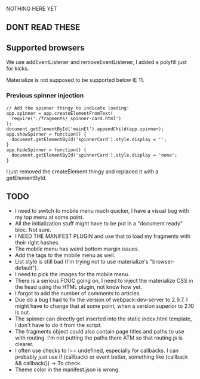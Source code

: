 NOTHING HERE YET

## DONT READ THESE

## Supported browsers
We use addEventListener and removeEventListener, I added a polyfill just for kicks.

Materialize is not supposed to be supported below IE 11.

### Previous spinner injection
```
// Add the spinner thingy to indicate loading:
app.spinner = app.createElementFromText(
  require('./fragments/_spinner-card.html')
);
document.getElementById('mainEl').appendChild(app.spinner);
app.showSpinner = function() {
  document.getElementById('spinnerCard').style.display = '';
}
app.hideSpinner = function() {
  document.getElementById('spinnerCard').style.display = 'none';
}
```
I just removed the createElement thingy and replaced it with a getElementById.

## TODO

* I need to switch to mobile menu much quicker, I have a visual bug with my top menu at some point.
* All the initialization stuff might have to be put in a "document ready" bloc. Not sure.
* I NEED THE MANIFEST PLUGIN and use that to load my fragments with their right hashes.
* The mobile menu has weird bottom margin issues.
* Add the tags to the mobile menu as well.
* List style is still bad (I'm trying not to use materialize's "browser-default").
* I need to pick the images for the mobile menu.
* There is a serious FOUC going on, I need to inject the materialize CSS in the head using the HTML plugin, not know how yet.
* I forgot to add the number of comments to articles.
* Due do a bug I had to fix the version of webpack-dev-server to 2.9.7. I might have to change that at some point, when a version superior to 2.10 is out.
* The spinner can directly get inserted into the static index.html template, I don't have to do it from the script.
* The fragments object could also contain page titles and paths to use with routing. I'm not putting the paths there ATM so that routing.js is clearer.
* I often use checks to !== undefined, especially for callbacks. I can probably just use if (callback) or event better, something like (callback && callback())  -> To check.
* Theme color in the manifest.json is wrong.